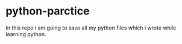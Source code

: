 # python-parctice
In this repo i am going to save all my python files which i wrote while learning python.
